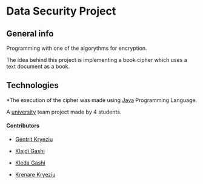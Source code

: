 # Data Security Project

## General info
Programming with one of the algorythms for encryption. 

 The idea behind this project is implementing a book cipher which uses a text document as a book. 

## Technologies 

*The execution of the cipher was made using [Java](https://www.java.com/en/) Programming Language.

A [university](https://fiek.uni-pr.edu) team project made by 4 students.

#### Contributors


- [Gentrit Kryeziu](https://github.com/Gentrit851)

- [Klajdi Gashi](https://github.com/KlajdiGashi)

- [Kleda Gashi](https://github.com/kledagashi)

- [Krenare Kryeziu](https://github.com/Krenare158)
